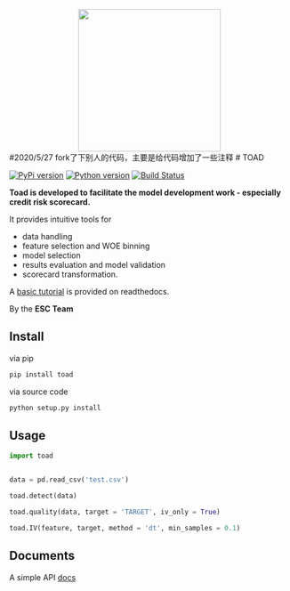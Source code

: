 <div align="center">
    <img src="https://raw.githubusercontent.com/amphibian-dev/toad/master/images/toadlogo.png" width="256px" />
</div>
#2020/5/27   fork了下别人的代码，主要是给代码增加了一些注释
# TOAD


[![PyPi version][pypi-image]][pypi-url]
[![Python version][python-image]][pypi-url]
[![Build Status][travis-image]][travis-url]


**Toad is developed to facilitate the model development work - especially credit risk scorecard.**

It provides intuitive tools for

- data handling
- feature selection and WOE binning
- model selection
- results evaluation and model validation
- scorecard transformation.

A [basic tutorial](https://toad.readthedocs.io/en/latest/tutorial.html) is provided on readthedocs.

By the **ESC Team**

## Install


via pip

```bash
pip install toad
```

via source code

```bash
python setup.py install
```

## Usage

```python
import toad


data = pd.read_csv('test.csv')

toad.detect(data)

toad.quality(data, target = 'TARGET', iv_only = True)

toad.IV(feature, target, method = 'dt', min_samples = 0.1)
```

## Documents

A simple API [docs](https://toad.readthedocs.io/en/latest/)


[pypi-image]: https://img.shields.io/pypi/v/toad.svg?style=flat-square
[pypi-url]: https://pypi.org/project/toad/
[python-image]: https://img.shields.io/pypi/pyversions/toad.svg?style=flat-square
[travis-image]: https://img.shields.io/travis/amphibian-dev/toad/master.svg?style=flat-square
[travis-url]: https://travis-ci.org/amphibian-dev/toad

